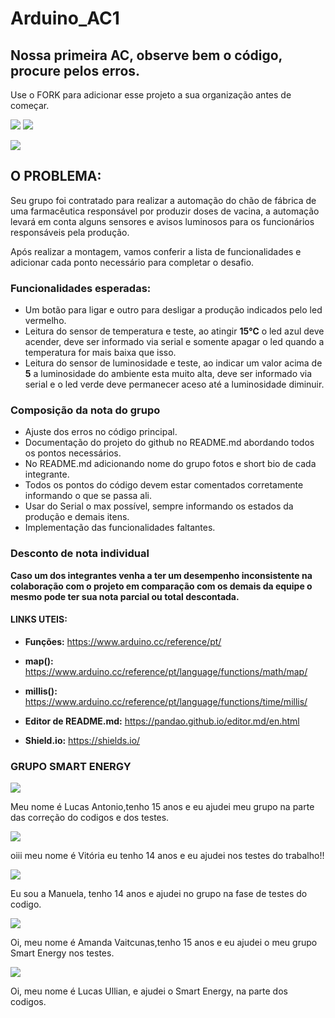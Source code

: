 # Arduino_AC1
## Nossa primeira AC, observe bem o código, procure pelos erros.

Use o FORK para adicionar esse projeto a sua organização antes de começar.

![](https://img.shields.io/github/forks/Leoruiz197/Arduino_AC1)
![](https://img.shields.io/github/stars/Leoruiz197/Arduino_AC1)

![](https://github.com/Leoruiz197/Arduino_AC1/blob/main/AC1.png)

## **O PROBLEMA:** 

Seu grupo foi contratado para realizar a automação do chão de fábrica de uma farmacêutica responsável por produzir doses de vacina, a automação levará em conta alguns sensores e avisos luminosos para os funcionários responsáveis pela produção.

Após realizar a montagem, vamos conferir a lista de funcionalidades e adicionar cada ponto necessário para completar o desafio.

### Funcionalidades esperadas:

- Um botão para ligar e outro para desligar a produção indicados pelo led vermelho.
- Leitura do sensor de temperatura e teste, ao atingir **15℃** o led azul deve acender, deve ser informado via serial e somente apagar o led quando a temperatura for mais baixa que isso.
- Leitura do sensor de luminosidade e teste, ao indicar um valor acima de **5** a luminosidade do ambiente esta muito alta, deve ser informado via serial e o led verde deve permanecer aceso até a luminosidade diminuir.

### Composição da nota do grupo
- Ajuste dos erros no código principal.
- Documentação do projeto do github no README.md abordando todos os pontos necessários.
- No README.md adicionando nome do grupo fotos e short bio de cada integrante.
- Todos os pontos do código devem estar comentados corretamente informando o que se passa ali.
- Usar do Serial o max possível, sempre informando os estados da produção e demais itens.
- Implementação das funcionalidades faltantes.

### Desconto de nota individual

**Caso um dos integrantes venha a ter um desempenho inconsistente na colaboração com o projeto em comparação com os demais da equipe o mesmo pode ter sua nota parcial ou total descontada.**

#### LINKS UTEIS:

- **Funções:** https://www.arduino.cc/reference/pt/
- **map():** https://www.arduino.cc/reference/pt/language/functions/math/map/
- **millis():** https://www.arduino.cc/reference/pt/language/functions/time/millis/

- **Editor de README.md:** https://pandao.github.io/editor.md/en.html
- **Shield.io:** https://shields.io/


### GRUPO SMART ENERGY

![](https://github.com/Smart-Energy-6/Arduino_AC1/blob/main/Lucas%20Antonio.jpg?raw=true)


Meu nome é Lucas Antonio,tenho 15 anos e eu ajudei meu grupo na parte das correção do codigos e dos testes.

![](https://github.com/Smart-Energy-6/Arduino_AC1/blob/main/Vitoria%20Bordaz.jpg?raw=true)


oiii meu nome é Vitória eu tenho 14 anos e eu ajudei nos testes do trabalho!!

![](https://github.com/Smart-Energy-6/Arduino_AC1/blob/main/Manuela%20Ribeiro.jpg?raw=true)


Eu sou a Manuela, tenho 14 anos e ajudei no grupo na fase de testes do codigo.


![](https://github.com/Smart-Energy-6/Arduino_AC1/blob/main/Amanda%20Vaitcunas.jpg?raw=true)


Oi, meu nome é Amanda Vaitcunas,tenho 15 anos e eu ajudei o meu grupo Smart Energy nos testes.


![](https://github.com/Smart-Energy-6/Arduino_AC1/blob/main/Lucas%20Ullian.jpg?raw=true)

Oi, meu nome é Lucas Ullian, e ajudei o Smart Energy, na parte dos codigos.
